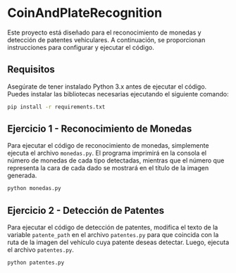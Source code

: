 # CoinAndPlateRecognition

Este proyecto está diseñado para el reconocimiento de monedas y detección de patentes vehiculares. A continuación, se proporcionan instrucciones para configurar y ejecutar el código.

## Requisitos

Asegúrate de tener instalado Python 3.x antes de ejecutar el código. Puedes instalar las bibliotecas necesarias ejecutando el siguiente comando:

```bash
pip install -r requirements.txt
```

## Ejercicio 1 - Reconocimiento de Monedas

Para ejecutar el código de reconocimiento de monedas, simplemente ejecuta el archivo `monedas.py`. El programa imprimirá en la consola el número de monedas de cada tipo detectadas, mientras que el número que representa la cara de cada dado se mostrará en el título de la imagen generada.

```bash
python monedas.py
```

## Ejercicio 2 - Detección de Patentes

Para ejecutar el código de detección de patentes, modifica el texto de la variable `patente_path` en el archivo `patentes.py` para que coincida con la ruta de la imagen del vehículo cuya patente deseas detectar. Luego, ejecuta el archivo `patentes.py`.

```bash
python patentes.py
```
